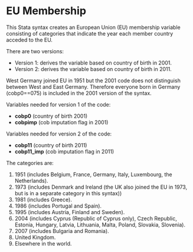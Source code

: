 # EU Membership
This Stata syntax creates an European Union (EU) membership variable consisting of categories that indicate the year each member country acceded to the EU.

There are two versions:
- Version 1: derives the variable based on country of birth in 2001.
- Version 2: derives the variable based on country of birth in 2011.
 
West Germany joined EU in 1951 but the 2001 code does not distinguish between West and East Germany. Therefore everyone born in Germany (cobp0==075) is included in the 2001 version of the syntax.

Variables needed for version 1 of the code:
- **cobp0** (country of birth 2001)
- **cobpimp** (cob imputation flag in 2001)

Variables needed for version 2 of the code:
- **cobp11** (country of birth 2011)
- **cobp11_imp** (cob imputation flag in 2011)

The categories are: 
1. 1951 (includes Belgium, France, Germany, Italy, Luxembourg, the Netherlands).
2. 1973 (includes Denmark and Ireland (the UK also joined the EU in 1973, but is in a separate category in this syntax))
3. 1981 (includes Greece).
4. 1986 (includes Portugal and Spain).
5. 1995 (includes Austria, Finland and Sweden).
6. 2004 (includes Cyprus (Republic of Cyprus only), Czech Republic, Estonia, Hungary, Latvia, Lithuania, Malta, Poland, Slovakia, Slovenia).
7. 2007 (includes Bulgaria and Romania).
8. United Kingdom.
9. Elsewhere in the world.
